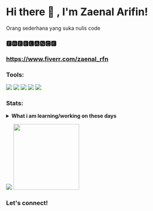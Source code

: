 
# Hi there 👋 , I'm Zaenal Arifin!
Orang sederhana yang suka nulis code

### 🅵🆁🅴🅴🅻🅰🅽🅲🅴
### https://www.fiverr.com/zaenal_rfn

### Tools:
<p>
    <img src="https://img.shields.io/badge/OS-MacOS-blue?&logo=apple" />
    <img src="https://img.shields.io/badge/Code-Swift-blue?&logo=swift" />
    <img src="https://img.shields.io/badge/IDE-Xcode-blue?&logo=xcode" />
    <img src="https://img.shields.io/badge/Text%20Editor-Visual%20Studio%20Code-blue?&logo=visual%20studio%20code&logoColor=blue" />
    <img src="https://gpvc.arturio.dev/bagusfe" />
</p>

### Stats:
<details>
 <summary><strong>What i am learning/working on these days</strong></summary>
   - 🔭 I’m currently working on ...
   - 🌱 I’m currently learning ...
   - 👯 I’m looking to collaborate on ...
   - 🤔 I’m looking for help with ...
   - 💬 Ask me about ...
   - 📫 How to reach me: ...
   - 😄 Pronouns: ...
   - ⚡ Fun fact: ...
</details>
<p>
    <img src="https://github-readme-stats.vercel.app/api?username=zaenalrfn&hide=contribs,prs&show_icons=true&hide_border=true&title_color=000" />
    <img src="https://github-readme-stats.vercel.app/api/top-langs/?username=zaenalrfn&layout=compact" height=180 />
</p>

### Let's connect!
<p>
    <a href="" target="blank"><img src="" /></a>
    <a href="" target="blank"><img src="" /></a>
    <a href="" target="blank"><img src="" /></a>
    <a href="" target="blank"><img src="" /></a>
    <a href="" target="blank"><img src="" /></a>
</p>

<!--
**bagusfe/bagusfe** is a ✨ _special_ ✨ repository because its `README.md` (this file) appears on your GitHub profile.

Here are some ideas to get you started:

- 🔭 I’m currently working on ...
- 🌱 I’m currently learning ...
- 👯 I’m looking to collaborate on ...
- 🤔 I’m looking for help with ...
- 💬 Ask me about ...
- 📫 How to reach me: ...
- 😄 Pronouns: ...
- ⚡ Fun fact: ...
-->


